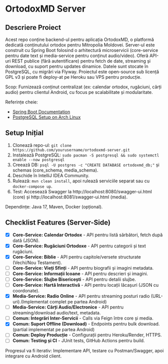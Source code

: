 # OrtodoxMD Server

## Descriere Proiect
Acest repo conține backend-ul pentru aplicația OrtodoxMD, o platformă dedicată conținutului ortodox pentru Mitropolia Moldovei. Server-ul este construit cu Spring Boot folosind o arhitectură microservicii (core-service pentru date text și media-service pentru conținut audio/video). Oferă API-uri REST publice (fără autentificare) pentru fetch de date, streaming și download, cu suport pentru updates dinamice. Datele sunt stocate în PostgreSQL, cu migrări via Flyway. Proiectul este open-source sub licență GPL v3 și poate fi deploy-at pe Heroku sau VPS pentru producție.

Scop: Furnizează conținut centralizat (ex: calendar ortodox, rugăciuni, cărți audio) pentru clientul Android, cu focus pe scalabilitate și modularitate.

Referințe cheie:
- [Spring Boot Documentation](https://spring.io/projects/spring-boot)
- [PostgreSQL Setup on Arch Linux](https://wiki.archlinux.org/title/PostgreSQL)

## Setup Inițial
1. Clonează repo-ul: `git clone https://github.com/yourusername/ortodoxmd-server.git`
2. Instalează PostgreSQL: `sudo pacman -S postgresql && sudo systemctl enable --now postgresql`
3. Creează DB: `psql -U postgres -c "CREATE DATABASE ortodoxmd_db;"` și schemas (core_schema, media_schema).
4. Deschide în IntelliJ IDEA Community.
5. Rulează: `mvn clean install`, apoi rulează serviciile separat sau cu `docker-compose up`.
6. Test: Accesează Swagger la http://localhost:8080/swagger-ui.html (core) și http://localhost:8081/swagger-ui.html (media).

Dependințe: Java 17, Maven, Docker (opțional).

## Checklist Features (Server-Side)
- [x] **Core-Service: Calendar Ortodox** - API pentru listă sărbători, fetch după dată (JSON).
- [X] **Core-Service: Rugăciuni Ortodoxe** - API pentru categorii și text rugăciuni.
- [X] **Core-Service: Biblie** - API pentru capitole/versete structurate (Vechi/Nou Testament).
- [ ] **Core-Service: Vieți Sfinți** - API pentru biografii și imagini metadata.
- [ ] **Core-Service: Informații Icoane** - API pentru descrieri și imagini.
- [ ] **Core-Service: Slujbe Bisericești** - API pentru detalii slujbe.
- [ ] **Core-Service: Hartă Interactivă** - API pentru locații lăcașuri (JSON cu coordonate).
- [X] **Media-Service: Radio Online** - API pentru streaming posturi radio (URL-uri).(Implementat complet pe partea Android)
- [ ] **Media-Service: Cărți Audio/Electronice** - API pentru streaming/download audio/text, metadata.
- [ ] **Comun: Integrări Inter-Servicii** - Calls via Feign între core și media.
- [X] **Comun: Suport Offline (Download)** - Endpoints pentru bulk download.(partial implementat pe partea Android)
- [ ] **Comun: Deploy Producție** - Configurații pentru Heroku/Render, HTTPS.
- [ ] **Comun: Testing și CI** - JUnit tests, GitHub Actions pentru build.

Progresul va fi iterativ: Implementare API, testare cu Postman/Swagger, apoi integrare cu Android client.

